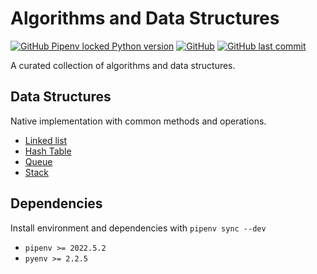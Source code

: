 # Algorithms and Data Structures

[![GitHub Pipenv locked Python version](https://img.shields.io/github/pipenv/locked/python-version/olekssy/algods)](Pipfile)
[![GitHub](https://img.shields.io/github/license/olekssy/algods)](LICENSE)
[![GitHub last commit](https://img.shields.io/github/last-commit/olekssy/algods)](https://github.com/olekssy/algods/commits/main)

A curated collection of algorithms and data structures.

## Data Structures

Native implementation with common methods and operations.

* [Linked list](data_structures/linked_lists.py)
* [Hash Table](data_structures/hash_tables.py)
* [Queue](data_structures/queues.py)
* [Stack](data_structures/stacks.py)

## Dependencies

Install environment and dependencies with `pipenv sync --dev`

* `pipenv >= 2022.5.2`
* `pyenv >= 2.2.5`
